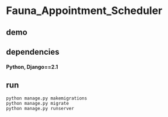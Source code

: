 # Fauna_Appointment_Scheduler

## demo 


## dependencies
#### Python, Django==2.1

## run 

```
python manage.py makemigrations
python manage.py migrate
python manage.py runserver
```
